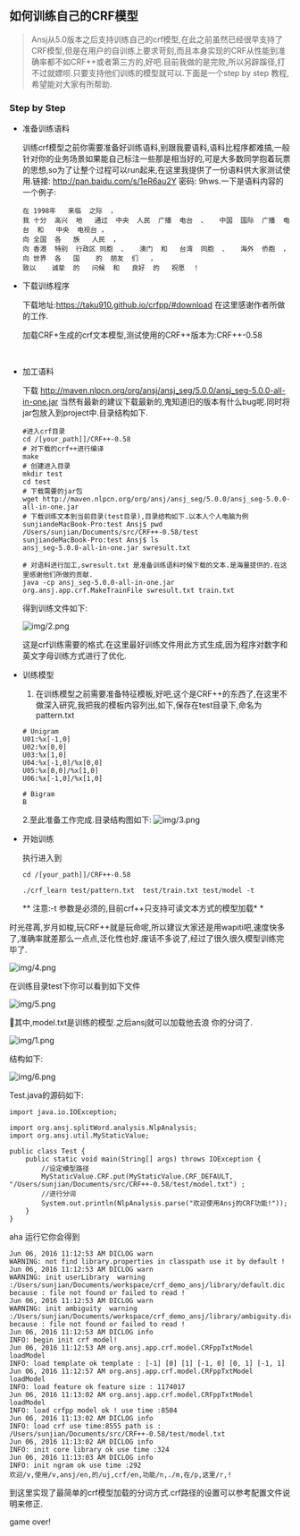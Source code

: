 
## 如何训练自己的CRF模型

> Ansj从5.0版本之后支持训练自己的crf模型,在此之前虽然已经很早支持了CRF模型,但是在用户的自训练上要求苛刻,而且本身实现的CRF从性能到准确率都不如CRF++或者第三方的,好吧.目前我做的是完败,所以另辟蹊径,打不过就嫖呗.只要支持他们训练的模型就可以.下面是一个step by step 教程,希望能对大家有所帮助.



### Step by Step

* 准备训练语料

  训练crf模型之前你需要准备好训练语料,别跟我要语料,语料比程序都难搞,一般针对你的业务场景如果能自己标注一些那是相当好的,可是大多数同学抱着玩票的思想,so为了让整个过程可以run起来,在这里我提供了一份语料供大家测试使用.链接: http://pan.baidu.com/s/1eR6au2Y 密码: 9hws.一下是语料内容的一个例子:

  ````
  在	1998年	来临	之际	，
  我	十分	高兴	地	通过	中央	人民	广播	电台	、	中国	国际	广播	电台	和	中央	电视台	，
  向	全国	各	族	人民	，
  向	香港	特别	行政区	同胞	、	澳门	和	台湾	同胞	、	海外	侨胞	，
  向	世界	各	国	 的	朋友	们	，
  致以	诚挚	的	问候	和	良好	的	祝愿	！
  ````



* 下载训练程序

  下载地址:https://taku910.github.io/crfpp/#download 在这里感谢作者所做的工作.

  加载CRF+生成的crf文本模型,测试使用的CRF++版本为:CRF++-0.58

  ​

* 加工语料

  下载 http://maven.nlpcn.org/org/ansj/ansj_seg/5.0.0/ansj_seg-5.0.0-all-in-one.jar 当然有最新的建议下载最新的,鬼知道旧的版本有什么bug呢.同时将jar包放入到project中.目录结构如下.

  ```
  #进入crf目录
  cd /[your_path]]/CRF++-0.58
  # 对下载的crf++进行编译
  make 
  # 创建进入目录
  mkdir test 
  cd test
  # 下载需要的jar包
  wget http://maven.nlpcn.org/org/ansj/ansj_seg/5.0.0/ansj_seg-5.0.0-all-in-one.jar
  # 下载训练文本到当前目录(test目录),目录结构如下.以本人个人电脑为例
  sunjiandeMacBook-Pro:test Ansj$ pwd
  /Users/sunjian/Documents/src/CRF++-0.58/test
  sunjiandeMacBook-Pro:test Ansj$ ls
  ansj_seg-5.0.0-all-in-one.jar	swresult.txt

  # 对语料进行加工,swresult.txt 是准备训练语料时候下载的文本.是海量提供的.在这里感谢他们所做的贡献.
  java -cp ansj_seg-5.0.0-all-in-one.jar   org.ansj.app.crf.MakeTrainFile swresult.txt train.txt 
  ```

  得到训练文件如下:

  ![img/2.png](img/2.png)

  这是crf训练需要的格式.在这里最好训练文件用此方式生成,因为程序对数字和英文字母训练方式进行了优化.



* 训练模型

  1. 在训练模型之前需要准备特征模板,好吧,这个是CRF++的东西了,在这里不做深入研究,我把我的模板内容列出,如下,保存在test目录下,命名为pattern.txt

  ```
  # Unigram
  U01:%x[-1,0]
  U02:%x[0,0]
  U03:%x[1,0]
  U04:%x[-1,0]/%x[0,0]
  U05:%x[0,0]/%x[1,0]
  U06:%x[-1,0]/%x[1,0]

  # Bigram
  B

  ```

  2.至此准备工作完成.目录结构图如下:	![img/3.png](img/3.png)

* 开始训练

  执行进入到 

  `cd /[your_path]]/CRF++-0.58` 

  `./crf_learn test/pattern.txt  test/train.txt test/model -t` 

  ** 注意:-t 参数是必须的,目前crf++只支持可读文本方式的模型加载* *

时光荏苒,岁月如梭,玩CRF++就是玩命呢,所以建议大家还是用wapiti吧,速度快多了,准确率就差那么一点点,泛化性也好.废话不多说了,经过了很久很久模型训练完毕了.

![img/4.png](img/4.png)

在训练目录test下你可以看到如下文件

![img/5.png](img/5.png)

其中,model.txt是训练的模型.之后ansj就可以加载他去浪 你的分词了.

![img/1.png](img/1.png)

结构如下:

![img/6.png](img/6.png)

Test.java的源码如下:

```
import java.io.IOException;

import org.ansj.splitWord.analysis.NlpAnalysis;
import org.ansj.util.MyStaticValue;

public class Test {
	public static void main(String[] args) throws IOException {
		//设定模型路径
		MyStaticValue.CRF.put(MyStaticValue.CRF_DEFAULT, "/Users/sunjian/Documents/src/CRF++-0.58/test/model.txt") ;
		//进行分词
		System.out.println(NlpAnalysis.parse("欢迎使用Ansj的CRF功能!"));
	}
}

```

aha 运行它你会得到

```
Jun 06, 2016 11:12:53 AM DICLOG warn
WARNING: not find library.properties in classpath use it by default !
Jun 06, 2016 11:12:53 AM DICLOG warn
WARNING: init userLibrary  warning :/Users/sunjian/Documents/workspace/crf_demo_ansj/library/default.dic because : file not found or failed to read !
Jun 06, 2016 11:12:53 AM DICLOG warn
WARNING: init ambiguity  warning :/Users/sunjian/Documents/workspace/crf_demo_ansj/library/ambiguity.dic because : file not found or failed to read !
Jun 06, 2016 11:12:53 AM DICLOG info
INFO: begin init crf model!
Jun 06, 2016 11:12:53 AM org.ansj.app.crf.model.CRFppTxtModel loadModel
INFO: load template ok template : [-1] [0] [1] [-1, 0] [0, 1] [-1, 1] 
Jun 06, 2016 11:12:57 AM org.ansj.app.crf.model.CRFppTxtModel loadModel
INFO: load feature ok feature size : 1174017
Jun 06, 2016 11:13:02 AM org.ansj.app.crf.model.CRFppTxtModel loadModel
INFO: load crfpp model ok ! use time :8504
Jun 06, 2016 11:13:02 AM DICLOG info
INFO: load crf use time:8555 path is : /Users/sunjian/Documents/src/CRF++-0.58/test/model.txt
Jun 06, 2016 11:13:02 AM DICLOG info
INFO: init core library ok use time :324
Jun 06, 2016 11:13:03 AM DICLOG info
INFO: init ngram ok use time :292
欢迎/v,使用/v,ansj/en,的/uj,crf/en,功能/n,./m,在/p,这里/r,!

```

到这里实现了最简单的crf模型加载的分词方式.crf路径的设置可以参考配置文件说明来修正.

game over!